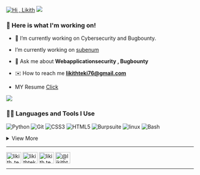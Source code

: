 [![Hi , Likith](https://readme-typing-svg.herokuapp.com?font=Fira+Code&pause=1000&color=F7F7F7&random=false&width=435&lines=I'm+Likith+Teki)](https://git.io/typing-svg)
<a href="https://github.com/404"><img src="https://user-images.githubusercontent.com/73097560/115834477-dbab4500-a447-11eb-908a-139a6edaec5c.gif"></a>

### 🧰 Here is what I'm working on!  

- 🔭 I’m currently working on Cybersecurity and Bugbounty.
  
-  I’m currently working on [subenum](https://github.com/likithteki/Tools-commands/blob/main/subenumeration)

- 💬 Ask me about **Webapplicationsecurity , Bugbounty**

- ✉️ How to reach me **likithteki76@gmail.com**

- MY Resume [Click](https://drive.google.com/file/d/1IPY-fkoCxb2XdRwCyhk9gJG9RLUt5lq7/view?usp=drive_link)

<a href="https://github.com/404"><img src="https://user-images.githubusercontent.com/73097560/115834477-dbab4500-a447-11eb-908a-139a6edaec5c.gif"></a>

### 👨‍💻 Languages and Tools I Use

![Python](https://img.shields.io/badge/Python-05122A?style=plastic&logo=Python&logoColor=3776AB)
![Git](https://img.shields.io/badge/Git-05122A?style=plastic&logo=Git&logoColor=F05032)
![CSS3](https://img.shields.io/badge/CSS3-05122A?&style=plastic&logo=CSS3&logoColor=3776AB)
![HTML5](https://img.shields.io/badge/HTML5-05122A?&style=plastic&logo=HTML5&logoColor=F05032)
![Burpsuite](https://img.shields.io/badge/Burpsuite-black?logo=Burpsuite)
![linux](https://img.shields.io/badge/Linux-black?logo=Linux)
![Bash](https://img.shields.io/badge/Bash-black?logo=Bash%20script)


<details>
<summary>View More</summary>

![Markdown](https://img.shields.io/badge/Markdown-000?&style=plastic&logo=markdown&logoColor=13aa52)
![VSCode](https://img.shields.io/badge/VisualStudio-000?&style=plastic&logo=VisualStudio&logoColor=3776AB)
![MSOffice](https://img.shields.io/badge/MSOffice-000?&style=plastic&logo=MicrosoftOffice&logoColor=F05032)
</details>

---

<a href="https://twitter.com/likith_teki" target="blank"><img align="center" src="https://raw.githubusercontent.com/rahuldkjain/github-profile-readme-generator/master/src/images/icons/Social/twitter.svg" alt="likith_teki" height="30" width="40" /></a>
<a href="https://linkedin.com/in/likithteki" target="blank"><img align="center" src="https://raw.githubusercontent.com/rahuldkjain/github-profile-readme-generator/master/src/images/icons/Social/linked-in-alt.svg" alt="likithteki" height="30" width="40" /></a>
<a href="https://instagram.com/likith.teki" target="blank"><img align="center" src="https://raw.githubusercontent.com/rahuldkjain/github-profile-readme-generator/master/src/images/icons/Social/instagram.svg" alt="likith.teki" height="30" width="40" /></a>
<a href="https://medium.com/@likithteki76" target="blank"><img align="center" src="https://uxwing.com/wp-content/themes/uxwing/download/brands-and-social-media/medium-white-icon.png" alt="@likithteki76" height="30" width="40" /></a>

---
